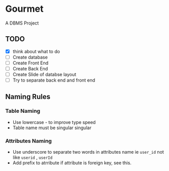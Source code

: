 # Gourmet
A DBMS Project

## TODO
- [x] think about what to do
- [ ] Create database
- [ ] Create Front End
- [ ] Create Back End
- [ ] Create Slide of databse layout
- [ ] Try to separate back end and front end

## Naming Rules

### Table Naming
- Use lowercase - to improve type speed
- Table name must be singular singular

### Attributes Naming
- Use underscore to separate two words in attributes name ie `user_id` not like  `userid` , `userId`
- Add prefix to atrribute if attribute is foreign key, see this.
